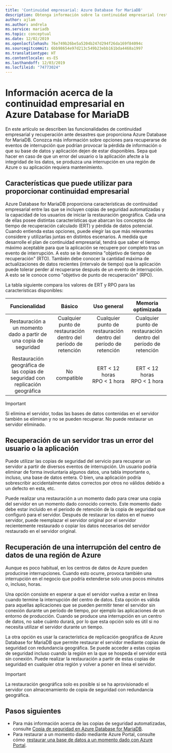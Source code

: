 ```yaml
---
title: 'Continuidad empresarial: Azure Database for MariaDB'
description: Obtenga información sobre la continuidad empresarial (restauración a un momento dado, interrupción del centro de datos, restauración geográfica) al usar el servicio Azure Database for MariaDB.
author: ajlam
ms.author: andrela
ms.service: mariadb
ms.topic: conceptual
ms.date: 12/02/2019
ms.openlocfilehash: 76e749b26be5a5204b247d294f26da169f84094c
ms.sourcegitcommit: 6bb98654e97d213c549b23ebb161bda4468a1997
ms.translationtype: HT
ms.contentlocale: es-ES
ms.lasthandoff: 12/03/2019
ms.locfileid: "74773024"
---
```

# <a name="understand-business-continuity-in-azure-database-for-mariadb"></a>Información acerca de la continuidad empresarial en Azure Database for MariaDB

En este artículo se describen las funcionalidades de continuidad empresarial y recuperación ante desastres que proporciona Azure Database for MariaDB. Conozca más información sobre opciones para recuperarse de eventos de interrupción que podrían provocar la pérdida de información o que su base de datos y aplicación dejen de estar disponibles. Sepa qué hacer en caso de que un error del usuario o la aplicación afecte a la integridad de los datos, se produzca una interrupción en una región de Azure o su aplicación requiera mantenimiento.

## <a name="features-that-you-can-use-to-provide-business-continuity"></a>Características que puede utilizar para proporcionar continuidad empresarial

Azure Database for MariaDB proporciona características de continuidad empresarial entre las que se incluyen copias de seguridad automatizadas y la capacidad de los usuarios de iniciar la restauración geográfica. Cada una de ellas posee distintas características que abarcan los conceptos de tiempo de recuperación calculado (ERT) y pérdida de datos potencial. Cuando entienda estas opciones, puede elegir las que más relevantes considere y utilizarlas juntas en distintos escenarios. A medida que desarrolle el plan de continuidad empresarial, tendrá que saber el tiempo máximo aceptable para que la aplicación se recupere por completo tras un evento de interrupción. A esto se le denomina "objetivo de tiempo de recuperación" (RTO). También debe conocer la cantidad máxima de actualizaciones de datos recientes (intervalo de tiempo) que la aplicación puede tolerar perder al recuperarse después de un evento de interrupción. A esto se le conoce como "objetivo de punto de recuperación" (RPO).

La tabla siguiente compara los valores de ERT y RPO para las características disponibles:

| **Funcionalidad** | **Básico** | **Uso general** | **Memoria optimizada** |
| :------------: | :-------: | :-----------------: | :------------------: |
| Restauración a un momento dado a partir de una copia de seguridad | Cualquier punto de restauración dentro del período de retención | Cualquier punto de restauración dentro del período de retención | Cualquier punto de restauración dentro del período de retención |
| Restauración geográfica de las copias de seguridad con replicación geográfica | No compatible | ERT < 12 horas<br/>RPO < 1 hora | ERT < 12 horas<br/>RPO < 1 hora |

> [!IMPORTANT]
> Si elimina el servidor, todas las bases de datos contenidas en el servidor también se eliminan y no se pueden recuperar. No puede restaurar un servidor eliminado.

## <a name="recover-a-server-after-a-user-or-application-error"></a>Recuperación de un servidor tras un error del usuario o la aplicación

Puede utilizar las copias de seguridad del servicio para recuperar un servidor a partir de diversos eventos de interrupción. Un usuario podría eliminar de forma involuntaria algunos datos, una tabla importante o, incluso, una base de datos entera. O bien, una aplicación podría sobrescribir accidentalmente datos correctos por otros no válidos debido a un defecto en esta, etc.

Puede realizar una restauración a un momento dado para crear una copia del servidor en un momento dado conocido correcto. Este momento dado debe estar incluido en el período de retención de la copia de seguridad que configuró para el servidor. Después de restaurar los datos en el nuevo servidor, puede reemplazar el servidor original por el servidor recientemente restaurado o copiar los datos necesarios del servidor restaurado en el servidor original.

## <a name="recover-from-an-azure-regional-data-center-outage"></a>Recuperación de una interrupción del centro de datos de una región de Azure

Aunque es poco habitual, en los centros de datos de Azure pueden producirse interrupciones. Cuando esto ocurre, provoca también una interrupción en el negocio que podría extenderse solo unos pocos minutos o, incluso, horas.

Una opción consiste en esperar a que el servidor vuelva a estar en línea cuando termine la interrupción del centro de datos. Esta opción es válida para aquellas aplicaciones que se pueden permitir tener el servidor sin conexión durante un período de tiempo, por ejemplo las aplicaciones de un entorno de producción. Cuando se produce una interrupción en un centro de datos, no sabe cuánto durará, por lo que esta opción solo es útil si no necesita utilizar el servidor durante un tiempo.

La otra opción es usar la característica de replicación geográfica de Azure Database for MariaDB que permite restaurar el servidor mediante copias de seguridad con redundancia geográfica. Se puede acceder a estas copias de seguridad incluso cuando la región en la que se hospeda el servidor está sin conexión. Puede realizar la restauración a partir de estas copias de seguridad en cualquier otra región y volver a poner en línea el servidor.

> [!IMPORTANT]
> La restauración geográfica solo es posible si se ha aprovisionado el servidor con almacenamiento de copia de seguridad con redundancia geográfica.

## <a name="next-steps"></a>Pasos siguientes

- Para más información acerca de las copias de seguridad automatizadas, consulte [Copia de seguridad en Azure Database for MariaDB](concepts-backup.md).
- Para restaurar a un momento dado mediante Azure Portal, consulte cómo  [restaurar una base de datos a un momento dado con Azure Portal](howto-restore-server-portal.md).

<!--
- To restore to a point in time using Azure CLI, see [restore database to a point in time using CLI](howto-restore-server-cli.md). 
-->
